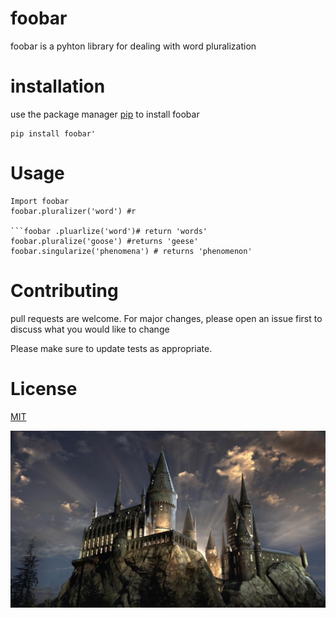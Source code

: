 # foobar
 foobar is a pyhton library for dealing with word pluralization
 # installation 
  use the package manager [pip](https://commonmark.org/help/)  to install foobar 

    pip install foobar'
  

  # Usage

```
Import foobar
foobar.pluralizer('word') #r

```foobar .pluarlize('word')# return 'words'
foobar.pluralize('goose') #returns 'geese'
foobar.singularize('phenomena') # returns 'phenomenon'
```


# Contributing
pull requests are welcome. For major changes, please open an issue first to discuss what you would like to change

Please make sure to update tests as appropriate.
# License
[MIT](https://commonmark.org/help/)

![](https://github.com/mostafamahmoud96/mmahmoud/blob/main/image/city.jpeg)








